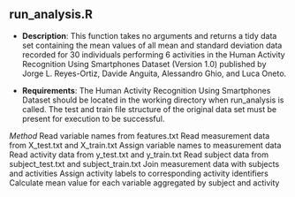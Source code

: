 ## run_analysis.R
* <b>Description</b>: This function takes no arguments and returns a tidy data set 
containing the mean values of all mean and standard deviation
data recorded for 30 individuals performing 6 activities in the 
Human Activity Recognition Using Smartphones Dataset (Version 1.0) 
published by Jorge L. Reyes-Ortiz, Davide Anguita, Alessandro 
Ghio, and Luca Oneto.

* <b>Requirements</b>: The Human Activity Recognition Using 
Smartphones Dataset should be located in the working directory 
when run_analysis is called. The test and train file structure 
of the original data set must be present for execution to be 
successful.

<i>Method</i>
Read variable names from features.txt
Read measurement data from X_test.txt and X_train.txt
Assign variable names to measurement data
Read activity data from y_test.txt and y_train.txt
Read subject data from subject_test.txt and subject_train.txt
Join measurement data with subjects and activities
Assign activity labels to corresponding activity identifiers
Calculate mean value for each variable aggregated by subject and activity